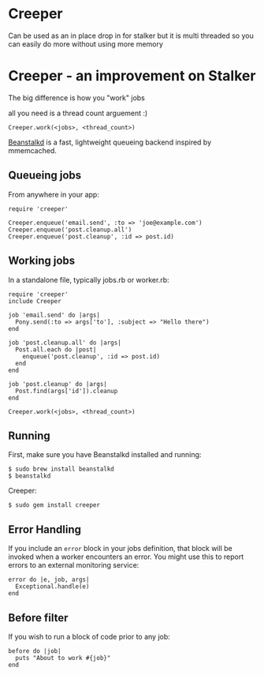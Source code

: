 # Creeper

Can be used as an in place drop in for stalker but it is multi threaded so you can easily do more without using more memory

Creeper - an improvement on Stalker
==========================================

The big difference is how you "work" jobs

all you need is a thread count arguement :)

    Creeper.work(<jobs>, <thread_count>)

[Beanstalkd](http://kr.github.com/beanstalkd/) is a fast, lightweight queueing backend inspired by mmemcached.

Queueing jobs
-------------

From anywhere in your app:

    require 'creeper'

    Creeper.enqueue('email.send', :to => 'joe@example.com')
    Creeper.enqueue('post.cleanup.all')
    Creeper.enqueue('post.cleanup', :id => post.id)

Working jobs
------------

In a standalone file, typically jobs.rb or worker.rb:

    require 'creeper'
    include Creeper

    job 'email.send' do |args|
      Pony.send(:to => args['to'], :subject => "Hello there")
    end

    job 'post.cleanup.all' do |args|
      Post.all.each do |post|
        enqueue('post.cleanup', :id => post.id)
      end
    end

    job 'post.cleanup' do |args|
      Post.find(args['id']).cleanup
    end
    
    Creeper.work(<jobs>, <thread_count>)

Running
-------

First, make sure you have Beanstalkd installed and running:

    $ sudo brew install beanstalkd
    $ beanstalkd

Creeper:

    $ sudo gem install creeper

Error Handling
-------------

If you include an `error` block in your jobs definition, that block will be invoked when a worker encounters an error. You might use this to report errors to an external monitoring service:

    error do |e, job, args|
      Exceptional.handle(e)
    end

Before filter
-------------

If you wish to run a block of code prior to any job:

    before do |job|
      puts "About to work #{job}"
    end
